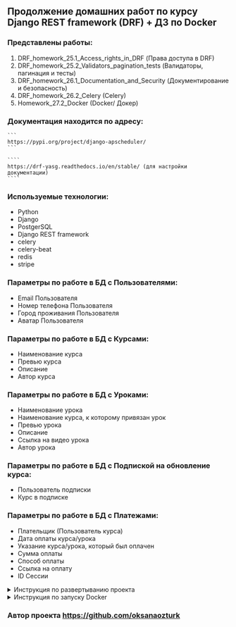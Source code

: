 ## Продолжение домашних работ по курсу Django REST framework (DRF) + ДЗ по Docker

### Представлены работы: 
1) DRF_homework_25.1_Access_rights_in_DRF (Права доступа в DRF)  
2) DRF_homework_25.2_Validators_pagination_tests (Валидаторы, пагинация и тесты)
3) DRF_homework_26.1_Documentation_and_Security (Документирование и безопасность)
4) DRF_homework_26.2_Celery (Celery)
5) Homework_27.2_Docker (Docker/ Докер)

### Документация находится по адресу: 
    ```
    https://pypi.org/project/django-apscheduler/
    ```

    ````                                   
    https://drf-yasg.readthedocs.io/en/stable/ (для настройки документации)
    ````

### Используемые технологии:

 - Python
 - Django
 - PostgerSQL
 - Django REST framework
 - celery
 - celery-beat
 - redis
 - stripe

### Параметры по работе в БД с Пользователями:

 - Email Пользователя
 - Номер телефона Пользователя
 - Город проживания Пользователя
 - Аватар Пользователя

### Параметры по работе в БД с Курсами:

 - Наименование курса
 - Превью курса
 - Описание
 - Автор курса

### Параметры по работе в БД с Уроками:

 - Наименование урока
 - Наименование курса, к которому привязан урок 
 - Превью урока
 - Описание
 - Ссылка на видео урока
 - Автор урока

### Параметры по работе в БД с Подпиской на обновление курса:

 - Пользователь подписки
 - Курс в подписке

### Параметры по работе в БД с Платежами:

 - Плательщик (Пользователь курса)
 - Дата оплаты курса/урока
 - Указание курса/урока, который был оплачен
 - Сумма оплаты
 - Способ оплаты
 - Ссылка на оплату
 - ID Сессии

<details>
<summary> Инструкция по развертыванию проекта</summary>


* ### Для разворачивания проекта потребуется создать и заполнить файл .env  по шаблону файла env.sample
#### Добавьте секретный ключ Вашего проекта
SECRET_KEY=

#### Добавте настройки для подключения к базе данных (ДБ должна быть создана)
- POSTGRES_DB=
- POSTGRES_USER=
- POSTGRES_HOST=
- POSTGRES_PORT=
- POSTGRES_PASSWORD=

#### Напишите Вашу почту
EMAIL_HOST_USER=
#### Напишите пароль для Приложения Яндекс, а не пароль входа на Почту
EMAIL_HOST_PASSWORD=

####  Добавьте секретный ключ из Личного кабинета на Stripe
STRIPE_API_KEY=

####  Добавьте настройки для celery
- CELERY_BROKER_URL=
- CELERY_RESULT_BACKEND=)


### Используется виртуальное окружение - venv, зависимости записаны в файл requirements.txt
  - pip install -r requirements.txt

### Команда для запуска Приложения: 
  - python manage.py runserver

### Команда для запуска celery-bea и celery worker одной командой:
  - celery -A condig worker --beat --scheduler django --loglevel=info

</details>

<details>
<summary> Инструкция по запуску Docker</summary>

1) Установите DockerDesktop на Ваше устройство

2) После развертывания проекта, необходимо создать файл .env, в котором указать данные для переменных окружения. 
Переменные находятся в файле .env_example

3) Используется виртуальное окружение - venv, зависимости записаны в файл requirements.txt

4) Соберите образ и запустите проект при помощи команды:
```
docker-compose up --build
```

5) Перейти в приложение Docker Desktop, где запустился наш проект и далее по ссылке подключения
```
http://0.0.0.0:8000/
```
</details>


### Автор проекта https://github.com/oksanaozturk


